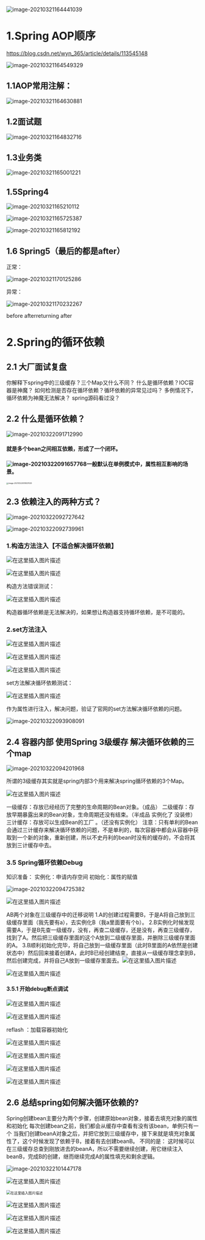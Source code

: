 ![image-20210321164441039](Spring.assets/image-20210321164441039.png)





# 1.Spring AOP顺序

https://blog.csdn.net/wyn_365/article/details/113545148

![image-20210321164549329](Spring.assets/image-20210321164549329.png)

## 1.1AOP常用注解：

![image-20210321164630881](Spring.assets/image-20210321164630881.png)



## 1.2面试题

![image-20210321164832716](Spring.assets/image-20210321164832716.png)

## 1.3业务类

![image-20210321165001221](Spring.assets/image-20210321165001221.png)





## 1.5Spring4

![image-20210321165210112](Spring.assets/image-20210321165210112.png)

![image-20210321165725387](Spring.assets/image-20210321165725387.png)

![image-20210321165812192](Spring.assets/image-20210321165812192.png)

## 1.6 Spring5（最后的都是after）

正常：

![image-20210321170125286](Spring.assets/image-20210321170125286.png)

异常：

![image-20210321170232267](Spring.assets/image-20210321170232267.png)



before afterreturning  after

# 2.Spring的循环依赖

## 2.1 大厂面试复盘

你解释下spring中的三级缓存？三个Map又什么不同？
什么是循环依赖？IOC容器是神魔？
如何检测是否存在循环依赖？循环依赖的异常见过吗？
多例情况下，循环依赖为神魔无法解决？
spring源码看过没？

## 2.2 什么是循环依赖？

![image-20210322091712990](Spring.assets/image-20210322091712990.png)

#### 就是多个bean之间相互依赖，形成了一个闭环。

#### ![image-20210322091657768](Spring.assets/image-20210322091657768.png)一般默认在单例模式中，属性相互影响的场景。

<img src="Spring.assets/image-20210322091837630.png" alt="image-20210322091837630" style="zoom:33%;" />

## 2.3 依赖注入的两种方式？

![image-20210322092727642](Spring.assets/image-20210322092727642.png)

![image-20210322092739961](Spring.assets/image-20210322092739961.png)



### 1.构造方法注入【不适合解决循环依赖】

![在这里插入图片描述](Spring.assets/20210202173836776.png)

![在这里插入图片描述](Spring.assets/20210202173843591.png)

构造方法错误测试：

![在这里插入图片描述](Spring.assets/20210202173946571.png)

构造器循环依赖是无法解决的，如果想让构造器支持循环依赖，是不可能的。





### 2.set方法注入

![在这里插入图片描述](Spring.assets/20210202173408817.png)



![在这里插入图片描述](Spring.assets/20210202174231247.png)

![在这里插入图片描述](Spring.assets/20210202174221721.png)

set方法解决循环依赖测试：

![在这里插入图片描述](Spring.assets/20210202174335867.png)

作为属性进行注入，解决问题，验证了官网的set方法解决循环依赖的问题。

![image-20210322093908091](Spring.assets/image-20210322093908091.png)



## 2.4 容器内部 使用Spring 3级缓存 解决循环依赖的三个map

![image-20210322094201968](Spring.assets/image-20210322094201968.png)

所谓的3级缓存其实就是spring内部3个用来解决spring循环依赖的3个Map。

![在这里插入图片描述](Spring.assets/20210202175655321.png)

一级缓存：存放已经经历了完整的生命周期的Bean对象。（成品）
二级缓存：存放早期暴露出来的Bean对象，生命周期还没有结束。（半成品 实例化了 没装修）
三计缓存：存放可以生成Bean的工厂 。（还没有实例化）
注意：只有单利的Bean会通过三计缓存来解决循环依赖的问题，不是单利的，每次容器中都会从容器中获取到一个新的对象，重新创建，所以不史丹利的bean时没有的缓存的，不会将其放到三计缓存中去。

### 3.5 Spring循环依赖Debug

知识准备：
实例化：申请内存空间
初始化：属性的赋值

![image-20210322094725382](Spring.assets/image-20210322094725382.png)

![在这里插入图片描述](Spring.assets/2021020218110184.png)

AB两个对象在三级缓存中的迁移说明
1.A的创建过程需要B，于是A将自己放到三级缓存里面（我先要有a），去实例化B（我a里面要有个b）。
2.B实例化时候发现需要A，于是B先查一级缓存，没有，再查二级缓存，还是没有，再查三级缓存，找到了A。然后把三级缓存里面的这个A放到二级缓存里面，并删除三级缓存里面的A。
3.B顺利初始化完毕，将自己放到一级缓存里面（此时B里面的A依然是创建状态中）然后回来接着创建A，此时B已经创建结束，直接从一级缓存理念拿到B，然后创建完成，并将自己A放到一级缓存里面去。![在这里插入图片描述](Spring.assets/20210203091916382.png)

![在这里插入图片描述](Spring.assets/20210203091516406.png)



#### 3.5.1 开始debug断点调试

![在这里插入图片描述](Spring.assets/20210202193433111.png)

![在这里插入图片描述](Spring.assets/20210202194115111.png)

reflash ：加载容器初始化



![在这里插入图片描述](Spring.assets/20210202194452906.png)

![在这里插入图片描述](Spring.assets/20210202194912138.png)

![在这里插入图片描述](Spring.assets/20210202195150217.png)

![在这里插入图片描述](Spring.assets/20210202195848961.png)









## 2.6 总结spring如何解决循环依赖的?

Spring创建bean主要分为两个步骤，创建原始bean对象，接着去填充对象的属性和初始化
每次创建bean之前，我们都会从缓存中查看有没有该bean，单例只有一个
当我们创建beanA对象之后，并把它放到三级缓存中，接下来就是填充对象属性了，这个时候发现了依赖于B，接着有去创建beanB。
不同的是：
这时候可以在三级缓存总查到刚放进去的beanA，所以不需要继续创建，用它继续注入beanB，完成B的创建，继而继续完成A的属性填充和剩余逻辑。

![image-20210322101447178](Spring.assets/image-20210322101447178.png)

![在这里插入图片描述](Spring.assets/20210203101216718.png)

<img src="Spring.assets/20210203101237900.png" alt="在这里插入图片描述" style="zoom:67%;" />

![在这里插入图片描述](Spring.assets/20210203101620962.png)

![在这里插入图片描述](Spring.assets/20210203101814423.png)

![在这里插入图片描述](Spring.assets/20210203101932404.png)



















